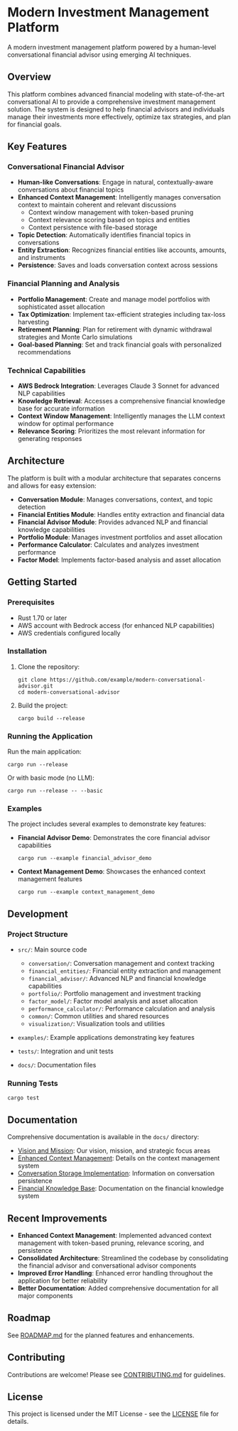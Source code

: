 # Modern Investment Management Platform

A modern investment management platform powered by a human-level conversational financial advisor using emerging AI techniques.

## Overview

This platform combines advanced financial modeling with state-of-the-art conversational AI to provide a comprehensive investment management solution. The system is designed to help financial advisors and individuals manage their investments more effectively, optimize tax strategies, and plan for financial goals.

## Key Features

### Conversational Financial Advisor

- **Human-like Conversations**: Engage in natural, contextually-aware conversations about financial topics
- **Enhanced Context Management**: Intelligently manages conversation context to maintain coherent and relevant discussions
  - Context window management with token-based pruning
  - Context relevance scoring based on topics and entities
  - Context persistence with file-based storage
- **Topic Detection**: Automatically identifies financial topics in conversations
- **Entity Extraction**: Recognizes financial entities like accounts, amounts, and instruments
- **Persistence**: Saves and loads conversation context across sessions

### Financial Planning and Analysis

- **Portfolio Management**: Create and manage model portfolios with sophisticated asset allocation
- **Tax Optimization**: Implement tax-efficient strategies including tax-loss harvesting
- **Retirement Planning**: Plan for retirement with dynamic withdrawal strategies and Monte Carlo simulations
- **Goal-based Planning**: Set and track financial goals with personalized recommendations

### Technical Capabilities

- **AWS Bedrock Integration**: Leverages Claude 3 Sonnet for advanced NLP capabilities
- **Knowledge Retrieval**: Accesses a comprehensive financial knowledge base for accurate information
- **Context Window Management**: Intelligently manages the LLM context window for optimal performance
- **Relevance Scoring**: Prioritizes the most relevant information for generating responses

## Architecture

The platform is built with a modular architecture that separates concerns and allows for easy extension:

- **Conversation Module**: Manages conversations, context, and topic detection
- **Financial Entities Module**: Handles entity extraction and financial data
- **Financial Advisor Module**: Provides advanced NLP and financial knowledge capabilities
- **Portfolio Module**: Manages investment portfolios and asset allocation
- **Performance Calculator**: Calculates and analyzes investment performance
- **Factor Model**: Implements factor-based analysis and asset allocation

## Getting Started

### Prerequisites

- Rust 1.70 or later
- AWS account with Bedrock access (for enhanced NLP capabilities)
- AWS credentials configured locally

### Installation

1. Clone the repository:
   ```
   git clone https://github.com/example/modern-conversational-advisor.git
   cd modern-conversational-advisor
   ```

2. Build the project:
   ```
   cargo build --release
   ```

### Running the Application

Run the main application:
```
cargo run --release
```

Or with basic mode (no LLM):
```
cargo run --release -- --basic
```

### Examples

The project includes several examples to demonstrate key features:

- **Financial Advisor Demo**: Demonstrates the core financial advisor capabilities
  ```
  cargo run --example financial_advisor_demo
  ```

- **Context Management Demo**: Showcases the enhanced context management features
  ```
  cargo run --example context_management_demo
  ```

## Development

### Project Structure

- `src/`: Main source code
  - `conversation/`: Conversation management and context tracking
  - `financial_entities/`: Financial entity extraction and management
  - `financial_advisor/`: Advanced NLP and financial knowledge capabilities
  - `portfolio/`: Portfolio management and investment tracking
  - `factor_model/`: Factor model analysis and asset allocation
  - `performance_calculator/`: Performance calculation and analysis
  - `common/`: Common utilities and shared resources
  - `visualization/`: Visualization tools and utilities

- `examples/`: Example applications demonstrating key features
- `tests/`: Integration and unit tests
- `docs/`: Documentation files

### Running Tests

```
cargo test
```

## Documentation

Comprehensive documentation is available in the `docs/` directory:

- [Vision and Mission](VISION.md): Our vision, mission, and strategic focus areas
- [Enhanced Context Management](docs/ENHANCED_CONTEXT_MANAGEMENT.md): Details on the context management system
- [Conversation Storage Implementation](docs/CONVERSATION_STORAGE_IMPLEMENTATION.md): Information on conversation persistence
- [Financial Knowledge Base](docs/FINANCIAL_KNOWLEDGE_BASE.md): Documentation on the financial knowledge system

## Recent Improvements

- **Enhanced Context Management**: Implemented advanced context management with token-based pruning, relevance scoring, and persistence
- **Consolidated Architecture**: Streamlined the codebase by consolidating the financial advisor and conversational advisor components
- **Improved Error Handling**: Enhanced error handling throughout the application for better reliability
- **Better Documentation**: Added comprehensive documentation for all major components

## Roadmap

See [ROADMAP.md](ROADMAP.md) for the planned features and enhancements.

## Contributing

Contributions are welcome! Please see [CONTRIBUTING.md](CONTRIBUTING.md) for guidelines.

## License

This project is licensed under the MIT License - see the [LICENSE](LICENSE) file for details. 